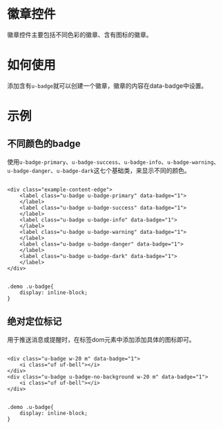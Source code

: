 # 徽章控件

徽章控件主要包括不同色彩的徽章、含有图标的徽章。

# 如何使用

添加含有`u-badge`就可以创建一个徽章，徽章的内容在data-badge中设置。

# 示例


## 不同颜色的badge
使用`u-badge-primary`、`u-badge-success`、`u-badge-info`、`u-badge-warning`、`u-badge-danger`、`u-badge-dark`这七个基础类，来显示不同的颜色。

<div class="examples-code"><pre><code>
&lt;div class="example-content-edge">
    &lt;label class="u-badge u-badge-primary" data-badge="1">
    &lt;/label>
    &lt;label class="u-badge u-badge-success" data-badge="1">
    &lt;/label>
    &lt;label class="u-badge u-badge-info" data-badge="1">
    &lt;/label>
    &lt;label class="u-badge u-badge-warning" data-badge="1">
    &lt;/label>
    &lt;label class="u-badge u-badge-danger" data-badge="1">
    &lt;/label>
    &lt;label class="u-badge u-badge-dark" data-badge="1">
    &lt;/label>
&lt;/div></code></pre>
</div>

<div class="examples-code"><pre><code>
.demo .u-badge{
    display: inline-block;
}
</code></pre>
</div>




## 绝对定位标记
用于推送消息或提醒时，在标签dom元素中添加添加具体的图标即可。

<div class="examples-code"><pre><code>
&lt;div class="u-badge w-20 m" data-badge="1">
    &lt;i class="uf uf-bell">&lt;/i>
&lt;/div>
&lt;div class="u-badge u-badge-no-background w-20 m" data-badge="1">
    &lt;i class="uf uf-bell">&lt;/i>
&lt;/div></code></pre>
</div>

<div class="examples-code"><pre><code>
.demo .u-badge{
    display: inline-block;
}</code></pre>
</div>


